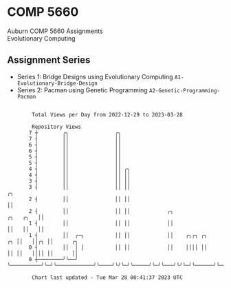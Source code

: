 # COMP 5660
Auburn COMP 5660 Assignments  
Evolutionary Computing

## Assignment Series
- Series 1: Bridge Designs using Evolutionary Computing `A1-Evolutionary-Bridge-Design`
- Series 2: Pacman using Genetic Programming `A2-Genetic-Programming-Pacman`

```

        Total Views per Day from 2022-12-29 to 2023-03-28

        Repository Views
       7 ┼        ╭╮               ╭╮
       7 ┤        ││               ││
       6 ┤        ││               ││
       6 ┤        ││               ││
       5 ┤        ││               ││
       5 ┤        ││               ││
       4 ┤        ││               ││ ╭╮
       4 ┤        ││               ││ ││
       3 ┤        ││               ││ ││
       3 ┤        ││               ││ ││                                           ╭╮
       2 ┤        ││               ││ ││                                           ││
       2 ┤        ││               ││ ││            ╭╮                   ╭╮   ╭╮   ││
       1 ┤        ││               ││ ││            ││                   ││   ││   ││
       1 ┤        ││  ╭─╮          ││ ││            ││    ╭╮╭╮ ╭╮     ╭╮ ││   ││╭╮ ││      ╭╮
       0 ┤        ││  │ │          ││ ││            ││    ││││ ││     ││ ││   ││││ ││      ││
       0 ┼────────╯╰──╯ ╰──────────╯╰─╯╰────────────╯╰────╯╰╯╰─╯╰─────╯╰─╯╰───╯╰╯╰─╯╰──────╯╰──────

        Chart last updated - Tue Mar 28 00:41:37 2023 UTC
        
```
